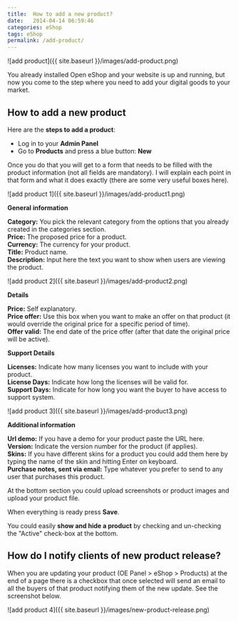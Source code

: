```yaml
---
title:  How to add a new product?
date:   2014-04-14 06:59:46
categories: eShop
tags: eShop
permalink: /add-product/
---
```

![add product]({{ site.baseurl }}/images/add-product.png)

You already installed Open eShop and your website is up and running, but now you come to the step where you need to add your digital goods to your market.

## How to add a new product

Here are the **steps to add a product**:

+ Log in to your **Admin Panel**
+ Go to **Products** and press a blue button: **New**

Once you do that you will get to a form that needs to be filled with the product information (not all fields are mandatory). I will explain each point in that form and what it does exactly (there are some very useful boxes here).

![add product 1]({{ site.baseurl }}/images/add-product1.png)

**General information**

**Category:** You pick the relevant category from the options that you already created in the categories section.<br>
**Price:** The proposed price for a product.<br>
**Currency:** The currency for your product.<br>
**Title:** Product name.<br>
**Description:** Input here the text you want to show when users are viewing the product.

![add product 2]({{ site.baseurl }}/images/add-product2.png)

**Details**

**Price:** Self explanatory.<br>
**Price offer:** Use this box when you want to make an offer on that product (it would override the original price for a specific period of time).<br>
**Offer valid:** The end date of the price offer (after that date the original price will be active).

**Support Details**

**Licenses:** Indicate how many licenses you want to include with your product.<br>
**License Days:** Indicate how long the licenses will be valid for.<br>
**Support Days:** Indicate for how long you want the buyer to have access to support system.<br>

![add product 3]({{ site.baseurl }}/images/add-product3.png)

**Additional information**

**Url demo:** If you have a demo for your product paste the URL here.<br>
**Version:** Indicate the version number for the product (if applies).<br>
**Skins:** If you have different skins for a product you could add them here by typing the name of the skin and hitting Enter on keyboard.<br>
**Purchase notes, sent via email:** Type whatever you prefer to send to any user that purchases this product.

At the bottom section you could upload screenshots or product images and upload your product file.

When everything is ready press **Save**.

You could easily **show and hide a product** by checking and un-checking the "Active" check-box at the bottom.

## How do I notify clients of new product release?

When you are updating your product (OE Panel > eShop > Products) at the end of a page there is a checkbox that once selected will send an email to all the buyers of that product notifying them of the new update. See the screenshot below.

![add product 4]({{ site.baseurl }}/images/new-product-release.png)



























